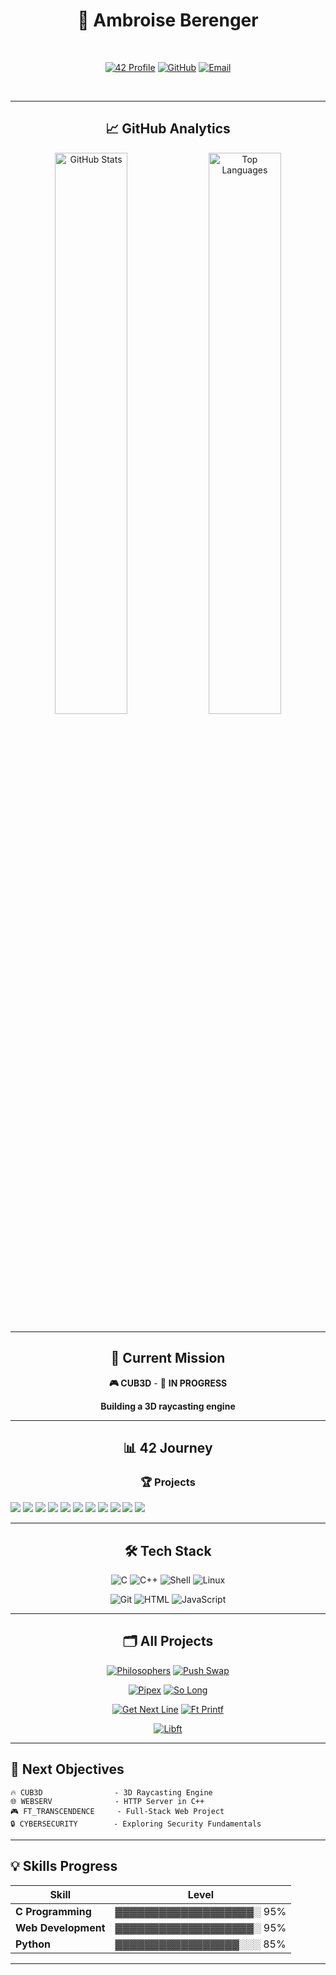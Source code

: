 <div align="center">

# 👋 **Ambroise Berenger**

<br />

[![42 Profile](https://img.shields.io/badge/42-aberenge-1a1a1a?style=for-the-badge&logo=42&logoColor=white&labelColor=2d3748&color=1a1a1a)](https://profile.intra.42.fr/users/mpapin)
[![GitHub](https://img.shields.io/badge/GitHub-ambroiselebs-1a1a1a?style=for-the-badge&logo=github&logoColor=white&labelColor=2d3748&color=1a1a1a)](https://github.com/ambroiselebs)
[![Email](https://img.shields.io/badge/Email-Contact-1a1a1a?style=for-the-badge&logo=gmail&logoColor=white&labelColor=2d3748&color=1a1a1a)](mailto:aberenge@student.42lehavre.fr)

</div>
<br />

---

<div align="center">

## 📈 **GitHub Analytics**

<img width="48%" src="https://github-readme-stats.vercel.app/api?username=ambroiselebs&show_icons=true&theme=dark&hide_border=true&bg_color=0d1117&title_color=58a6ff&icon_color=f85149&text_color=c9d1d9&count_private=true&hide=issues" alt="GitHub Stats"/>
<img width="48%" src="https://github-readme-stats.vercel.app/api/top-langs/?username=ambroiselebs&layout=compact&theme=dark&hide_border=true&bg_color=0d1117&title_color=58a6ff&text_color=c9d1d9&langs_count=6" alt="Top Languages"/>

</div>

---

<div align="center">

## 🎯 **Current Mission**

**🎮 CUB3D** - 🔄 **IN PROGRESS**

**Building a 3D raycasting engine**

</div>

---

<div align="center">

## 📊 **42 Journey**

### 🏆 **Projects**

</div>

<img src="https://img.shields.io/badge/📚_LIBFT-125/100-success?style=for-the-badge&logo=c&logoColor=white&labelColor=2d3748&color=1a1a1a"/>
<img src="https://img.shields.io/badge/🖨️_FT__PRINTF-100/100-success?style=for-the-badge&logo=c&logoColor=white&labelColor=2d3748&color=1a1a1a"/>
<img src="https://img.shields.io/badge/📖_GET__NEXT__LINE-100/100-success?style=for-the-badge&logo=c&logoColor=white&labelColor=2d3748&color=1a1a1a"/>
<img src="https://img.shields.io/badge/⚡_BORN2BEROOT-123/100-brightgreen?style=for-the-badge&logo=linux&logoColor=white&labelColor=2d3748&color=1a1a1a"/>
<img src="https://img.shields.io/badge/🔄_PUSH__SWAP-95/100-yellow?style=for-the-badge&logo=c&logoColor=white&labelColor=2d3748&color=1a1a1a"/>
<img src="https://img.shields.io/badge/🎮_SO__LONG-100/100-success?style=for-the-badge&logo=gamemaker&logoColor=white&labelColor=2d3748&color=1a1a1a"/>
<img src="https://img.shields.io/badge/🔗_PIPEX-100/100-success?style=for-the-badge&logo=gnubash&logoColor=white&labelColor=2d3748&color=1a1a1a"/>
<img src="https://img.shields.io/badge/🐚_MINISHELL-101/100-brightgreen?style=for-the-badge&logo=gnubash&logoColor=white&labelColor=2d3748&color=1a1a1a"/>
<img src="https://img.shields.io/badge/🧠_PHILOSOPHERS-100/100-success?style=for-the-badge&logo=c&logoColor=white&labelColor=2d3748&color=1a1a1a"/>
<img src="https://img.shields.io/badge/📝_EXAM_RANK_02-100/100-success?style=for-the-badge&logo=checkmarx&logoColor=white&labelColor=2d3748&color=1a1a1a"/>
<img src="https://img.shields.io/badge/📝_EXAM_RANK_03-100/100-success?style=for-the-badge&logo=checkmarx&logoColor=white&labelColor=2d3748&color=1a1a1a"/>

<div align="center">

</div>

---

<div align="center">

## 🛠️ **Tech Stack**

![C](https://img.shields.io/badge/C-Expert-2d3748?style=for-the-badge&logo=c&logoColor=white&labelColor=1a1a1a)
![C++](https://img.shields.io/badge/C++-Learning-2d3748?style=for-the-badge&logo=cplusplus&logoColor=white&labelColor=1a1a1a)
![Shell](https://img.shields.io/badge/Shell-Advanced-2d3748?style=for-the-badge&logo=gnubash&logoColor=white&labelColor=1a1a1a)
![Linux](https://img.shields.io/badge/Linux-Proficient-2d3748?style=for-the-badge&logo=linux&logoColor=white&labelColor=1a1a1a)

![Git](https://img.shields.io/badge/Git-Advanced-2d3748?style=for-the-badge&logo=git&logoColor=white&labelColor=1a1a1a)
![HTML](https://img.shields.io/badge/HTML5-Expert-2d3748?style=for-the-badge&logo=html5&logoColor=white&labelColor=1a1a1a)
![JavaScript](https://img.shields.io/badge/JavaScript-Expert-2d3748?style=for-the-badge&logo=javascript&logoColor=white&labelColor=1a1a1a)

</div>

---

<div align="center">

## 🗂️ **All Projects**

[![Philosophers](https://github-readme-stats.vercel.app/api/pin/?username=ambroiselebs&repo=42-philosophers&theme=dark&hide_border=true&bg_color=0d1117&title_color=58a6ff&icon_color=f85149&text_color=c9d1d9)](https://github.com/ambroiselebs/42-philosophers)
[![Push Swap](https://github-readme-stats.vercel.app/api/pin/?username=ambroiselebs&repo=42-push_swap&theme=dark&hide_border=true&bg_color=0d1117&title_color=58a6ff&icon_color=f85149&text_color=c9d1d9)](https://github.com/ambroiselebs/42-push_swap)

[![Pipex](https://github-readme-stats.vercel.app/api/pin/?username=ambroiselebs&repo=42-pipex&theme=dark&hide_border=true&bg_color=0d1117&title_color=58a6ff&icon_color=f85149&text_color=c9d1d9)](https://github.com/ambroiselebs/42-pipex)
[![So Long](https://github-readme-stats.vercel.app/api/pin/?username=ambroiselebs&repo=42-so_long&theme=dark&hide_border=true&bg_color=0d1117&title_color=58a6ff&icon_color=f85149&text_color=c9d1d9)](https://github.com/ambroiselebs/42-so_long)

[![Get Next Line](https://github-readme-stats.vercel.app/api/pin/?username=ambroiselebs&repo=42-get_next_line&theme=dark&hide_border=true&bg_color=0d1117&title_color=58a6ff&icon_color=f85149&text_color=c9d1d9)](https://github.com/ambroiselebs/42-get_next_line)
[![Ft Printf](https://github-readme-stats.vercel.app/api/pin/?username=ambroiselebs&repo=42_ft_printf&theme=dark&hide_border=true&bg_color=0d1117&title_color=58a6ff&icon_color=f85149&text_color=c9d1d9)](https://github.com/ambroiselebs/42_ft_printf)

[![Libft](https://github-readme-stats.vercel.app/api/pin/?username=ambroiselebs&repo=42_libft&theme=dark&hide_border=true&bg_color=0d1117&title_color=58a6ff&icon_color=f85149&text_color=c9d1d9)](https://github.com/ambroiselebs/42_libft)

</div>

---

## 🎯 **Next Objectives**

```
🔥 CUB3D                - 3D Raycasting Engine
🌐 WEBSERV              - HTTP Server in C++
🎮 FT_TRANSCENDENCE     - Full-Stack Web Project
🔒 CYBERSECURITY        - Exploring Security Fundamentals
```

---

## 💡 **Skills Progress**

| Skill | Level |
|-------|-------|
| **C Programming** | ▓▓▓▓▓▓▓▓▓▓▓▓▓▓▓▓▓▓▓░ 95%
| **Web Development** | ▓▓▓▓▓▓▓▓▓▓▓▓▓▓▓▓▓▓▓░ 95% |
| **Python** | ▓▓▓▓▓▓▓▓▓▓▓▓▓▓▓▓▓░░░ 85% |

---
